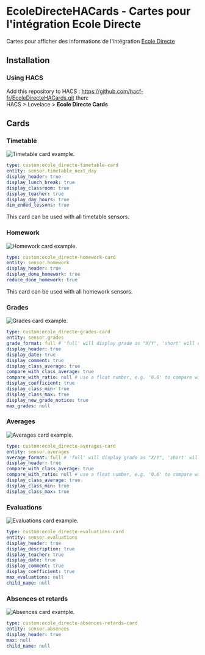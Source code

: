 # EcoleDirecteHACards - Cartes pour l'intégration Ecole Directe 

Cartes pour afficher des informations de l'intégration [Ecole Directe](https://github.com/hacf-fr/hass-ecoledirecte)

## Installation

### Using HACS

Add this repository to HACS : https://github.com/hacf-fr/EcoleDirecteHACards.git
then:  
HACS > Lovelace > **Ecole Directe Cards**

## Cards

### Timetable

![Timetable card example](/doc/images/timetable-card.png "Timetable card example").

```yaml
type: custom:ecole_directe-timetable-card
entity: sensor.timetable_next_day
display_header: true
display_lunch_break: true
display_classroom: true
display_teacher: true
display_day_hours: true
dim_ended_lessons: true
```

This card can be used with all timetable sensors.

### Homework

![Homework card example](/doc/images/homework-card.png "Homework card example").

```yaml
type: custom:ecole_directe-homework-card
entity: sensor.homework
display_header: true
display_done_homework: true
reduce_done_homework: true
```

This card can be used with all homework sensors.

### Grades

![Grades card example](/doc/images/grades-card.png "Grades card example").

```yaml
type: custom:ecole_directe-grades-card
entity: sensor.grades
grade_format: full # 'full' will display grade as "X/Y", 'short' will display "X"
display_header: true
display_date: true
display_comment: true
display_class_average: true
compare_with_class_average: true
compare_with_ratio: null # use a float number, e.g. '0.6' to compare with the grade / out_of ratio
display_coefficient: true
display_class_min: true
display_class_max: true
display_new_grade_notice: true
max_grades: null
```

### Averages

![Averages card example](/doc/images/averages-card.png "Averages card example").

```yaml
type: custom:ecole_directe-averages-card
entity: sensor.averages
average_format: full # 'full' will display grade as "X/Y", 'short' will display "X"
display_header: true
compare_with_class_average: true
compare_with_ratio: null # use a float number, e.g. '0.6' to compare with the grade / out_of ratio
display_class_average: true
display_class_min: true
display_class_max: true
```

### Evaluations

![Evaluations card example](/doc/images/evaluations-card.png "Evaluations card example").

```yaml
type: custom:ecole_directe-evaluations-card
entity: sensor.evaluations
display_header: true
display_description: true
display_teacher: true
display_date: true
display_comment: true
display_coefficient: true
max_evaluations: null
child_name: null
```

### Absences et retards

![Absences card example](/doc/images/absences-card.png "Absences card example").

```yaml
type: custom:ecole_directe-absences-retards-card
entity: sensor.absences
display_header: true
max: null
child_name: null
```
